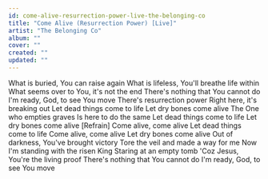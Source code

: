 ```yaml
---
id: come-alive-resurrection-power-live-the-belonging-co
title: "Come Alive (Resurrection Power) [Live]"
artist: "The Belonging Co"
album: ""
cover: ""
created: ""
updated: ""
---
```


What is buried, You can raise again
What is lifeless, You'll breathe life within
What seems over to You, it's not the end
There's nothing that You cannot do
I'm ready, God, to see You move
There's resurrection power
Right here, it's breaking out
Let dead things come to life
Let dry bones come alive
The One who empties graves
Is here to do the same
Let dead things come to lifе
Let dry bones come alivе
[Refrain]
Come alive, come alive
Let dead things come to life
Come alive, come alive
Let dry bones come alive
Out of darkness, You've brought victory
Tore the veil and made a way for me
Now I'm standing with the risen King
Staring at an empty tomb
'Coz Jesus, You're the living proof
There's nothing that You cannot do
I'm ready, God, to see You move